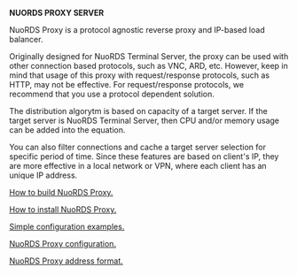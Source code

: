 **NUORDS PROXY SERVER**

NuoRDS Proxy is a protocol agnostic reverse proxy and IP-based load balancer.  

Originally designed for NuoRDS Terminal Server, the proxy can be used with other connection based protocols, such as VNC, ARD, etc. However, keep in mind that usage of this proxy with request/response protocols, such as HTTP, may not be effective. For request/response protocols, we recommend that you use a protocol dependent solution.  

The distribution algorytm is based on capacity of a target server. If the target server is NuoRDS Terminal Server, then CPU and/or memory usage can be added into the equation.  

You can also filter connections and cache a target server selection for specific period of time. Since these features are based on client's IP, they are more effective in a local network or VPN, where each client has an unique IP address.  

[How to build NuoRDS Proxy.](BUILD.md)  

[How to install NuoRDS Proxy.](INSTALL.md)  

[Simple configuration examples.](EXAMPLES.md)  

[NuoRDS Proxy configuration.](CONFIG.md)  

[NuoRDS Proxy address format.](ADDRESS.md)  
